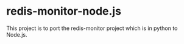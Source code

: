 # redis-monitor-node.js

This project is to port the redis-monitor project which is in python to Node.js. 

